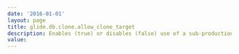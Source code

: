```yaml
---
date: '2016-01-01'
layout: page
title: glide.db.clone.allow_clone_target
description: Enables (true) or disables (false) use of a sub-production instance as the target for a system clone. 
value:  
---
```

